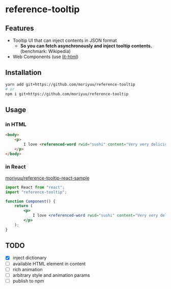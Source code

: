 # reference-tooltip

## Features

- Tooltip UI that can inject contents in JSON format
  - **So you can fetch asynchronously and inject tooltip contents.** (benchmark: Wikipedia)
- Web Components (use [lit-html](https://github.com/Polymer/lit-html))

## Installation

```bash
yarn add git+https://github.com/moriyuu/reference-tooltip
# or
npm i git+https://github.com/moriyuu/reference-tooltip
```

## Usage

### in HTML

```html
<body>
    <p>
        I love <referenced-word rwid="sushi" content="Very very delicious.">sushi</referenced-word>.
    </p>
</body>
```

### in React

[moriyuu/reference-tooltip-react-sample](https://github.com/moriyuu/reference-tooltip-react-sample)

```jsx
import React from "react";
import "reference-tooltip";

function Component() {
    return (
        <p>
            I love <referenced-word rwid="sushi" content="Very very delicious.">sushi</referenced-word>.
        </p>
    );
}
```

## TODO

- [x] inject dictionary
- [ ] available HTML element in content
- [ ] rich animation
- [ ] arbitrary style and animation params
- [ ] publish to npm
